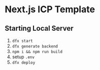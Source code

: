 # Next.js ICP Template

## Starting Local Server

1. `dfx start`
2. `dfx generate backend`
3. `npm i && npm run build`
4. setup `.env`
5. `dfx deploy`
